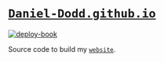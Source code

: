 # [`Daniel-Dodd.github.io`](https://daniel-dodd.github.io)

[![deploy-book](https://github.com/Daniel-Dodd/Daniel-Dodd.github.io/actions/workflows/workflow-master.yml/badge.svg)](https://github.com/Daniel-Dodd/Daniel-Dodd.github.io/actions/workflows/workflow-master.yml)

Source code to build my [`website`](https://daniel-dodd.github.io).
